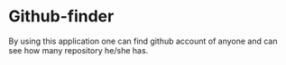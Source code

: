 # Github-finder
By using this application one can find github account of anyone and can see how many repository he/she has.
